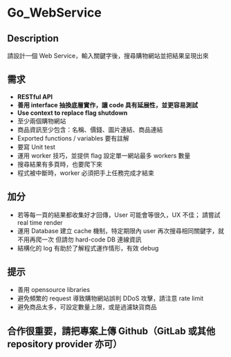 # Go_WebService
## Description

請設計一個 Web Service，輸入關鍵字後，搜尋購物網站並把結果呈現出來

## 需求
* **RESTful API**
* **善用 interface 抽換底層實作，讓 code 具有延展性，並更容易測試**
* **Use context to replace flag shutdown**
* 至少兩個購物網站
* 商品資訊至少包含：名稱、價錢、圖片連結、商品連結
* Exported functions / variables 要有註解
* 要寫 Unit test
* 運用 worker 技巧，並提供 flag 設定單一網站最多 workers 數量
* 搜尋結果有多頁時，也要爬下來
* 程式被中斷時，worker 必須把手上任務完成才結束

## 加分
* 若等每一頁的結果都收集好才回傳，User 可能會等很久，UX 不佳；
  請嘗試 real time render
* 運用 Database 建立 cache 機制，特定期限內 user 再次搜尋相同關鍵字，就不用再爬一次
  但請勿 hard-code DB 連線資訊
* 結構化的 log 有助於了解程式運作情形，有效 debug

## 提示
* 善用 opensource libraries
* 避免頻繁的 request 導致購物網站誤判 DDoS 攻擊，請注意 rate limit
* 避免商品太多，可設定數量上限，或是過濾缺貨商品

## 合作很重要，請把專案上傳 Github（GitLab 或其他 repository provider 亦可）
